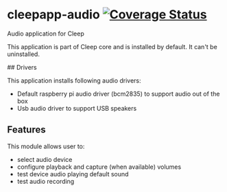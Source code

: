 # cleepapp-audio [![Coverage Status](https://coveralls.io/repos/github/tangb/cleepapp-audio/badge.svg?branch=master)](https://coveralls.io/github/tangb/cleepapp-audio?branch=master)

Audio application for Cleep

This application is part of Cleep core and is installed by default. It can't be uninstalled.

## Drivers

This application installs following audio drivers:
* Default raspberry pi audio driver (bcm2835) to support audio out of the box
* Usb audio driver to support USB speakers

## Features

This module allows user to:
* select audio device
* configure playback and capture (when available) volumes
* test device audio playing default sound
* test audio recording

